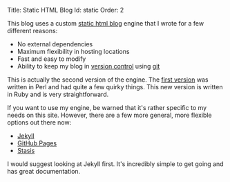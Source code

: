 Title: Static HTML Blog
Id: static
Order: 2

This blog uses a custom [static html blog](/yet-another-not-very-static-blog-generator) engine that I wrote for a few different reasons:

 * No external dependencies
 * Maximum flexibility in hosting locations
 * Fast and easy to modify
 * Ability to keep my blog in [version control](https://github.com/peterkeen/bugsplat.rb) using [git](http://git-scm.com/)
 
This is actually the second version of the engine. The [first version](https://github.com/peterkeen/bugsplat.info) was written in Perl and had quite a few quirky things. This new version is written in Ruby and is very straightforward.

If you want to use my engine, be warned that it's rather specific to my needs on this site. However, there are a few more general, more flexible options out there now:

 * [Jekyll](https://github.com/mojombo/jekyll)
 * [GitHub Pages](http://pages.github.com/)
 * [Stasis](http://stasis.me/)

I would suggest looking at Jekyll first. It's incredibly simple to get going and has great documentation.

